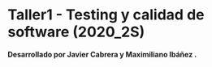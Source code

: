 # Taller1 - Testing y calidad de software (2020_2S)
**Desarrollado por Javier Cabrera y Maximiliano Ibáñez .**
